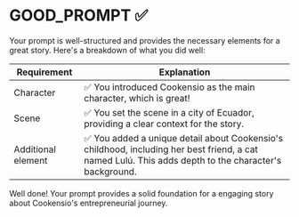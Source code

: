 # GOOD_PROMPT ✅

Your prompt is well-structured and provides the necessary elements for a great story. Here's a breakdown of what you did well:

| Requirement | Explanation |
| --- | --- |
| Character | ✅ You introduced Cookensio as the main character, which is great! |
| Scene | ✅ You set the scene in a city of Ecuador, providing a clear context for the story. |
| Additional element | ✅ You added a unique detail about Cookensio's childhood, including her best friend, a cat named Lulú. This adds depth to the character's background. |

Well done! Your prompt provides a solid foundation for a engaging story about Cookensio's entrepreneurial journey.